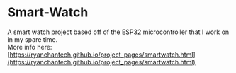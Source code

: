 # Smart-Watch
A smart watch project based off of the ESP32 microcontroller that I work on in my spare time. <br>
More info here: [https://ryanchantech.github.io/project_pages/smartwatch.html](https://ryanchantech.github.io/project_pages/smartwatch.html)
